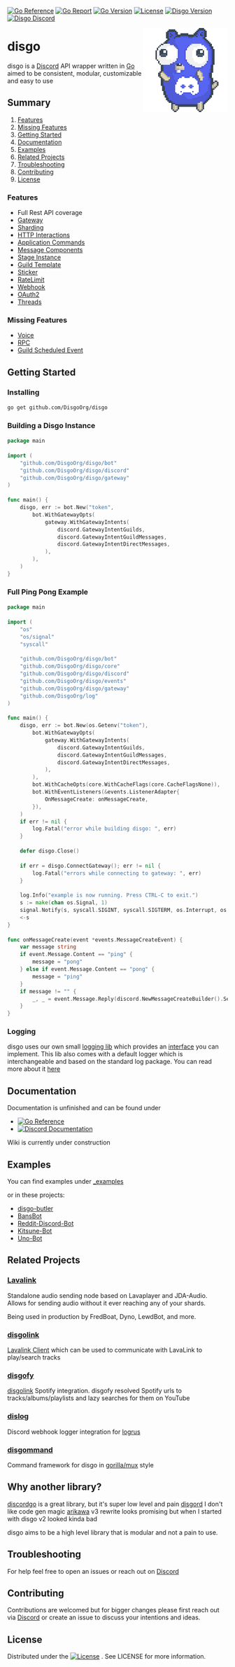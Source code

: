 [![Go Reference](https://pkg.go.dev/badge/github.com/DisgoOrg/disgo.svg)](https://pkg.go.dev/github.com/DisgoOrg/disgo)
[![Go Report](https://goreportcard.com/badge/github.com/DisgoOrg/disgo)](https://goreportcard.com/report/github.com/DisgoOrg/disgo)
[![Go Version](https://img.shields.io/github/go-mod/go-version/DisgoOrg/disgo)](https://golang.org/doc/devel/release.html)
[![License](https://img.shields.io/badge/License-Apache%202.0-blue.svg)](https://github.com/DisgoOrg/disgo/blob/master/LICENSE)
[![Disgo Version](https://img.shields.io/github/v/tag/DisgoOrg/disgo?label=release)](https://github.com/DisgoOrg/disgo/releases/latest)
[![Disgo Discord](https://discord.com/api/guilds/817327181659111454/widget.png)](https://discord.gg/TewhTfDpvW)

<img align="right" src="/.github/discord_gopher.png" width=192 alt="discord gopher">

# disgo

disgo is a [Discord](https://discord.com) API wrapper written in [Go](https://golang.org/) aimed to be consistent, modular, customizable and easy to use

## Summary

1. [Features](#features)
2. [Missing Features](#missing-features)
3. [Getting Started](#getting-started)
4. [Documentation](#documentation)
5. [Examples](#examples)
6. [Related Projects](#related-projects)
7. [Troubleshooting](#troubleshooting)
8. [Contributing](#contributing)
9. [License](#license)

### Features

* Full Rest API coverage
* [Gateway](https://discord.com/developers/docs/topics/gateway)
* [Sharding](https://discord.com/developers/docs/topics/gateway#sharding)
* [HTTP Interactions](https://discord.com/developers/docs/interactions/slash-commands#receiving-an-interaction)
* [Application Commands](https://discord.com/developers/docs/interactions/application-commands)
* [Message Components](https://discord.com/developers/docs/interactions/message-components)
* [Stage Instance](https://discord.com/developers/docs/resources/stage-instance)
* [Guild Template](https://discord.com/developers/docs/resources/guild-template)
* [Sticker](https://discord.com/developers/docs/resources/sticker)
* [RateLimit](https://discord.com/developers/docs/topics/rate-limits)
* [Webhook](https://discord.com/developers/docs/resources/webhook)
* [OAuth2](https://discord.com/developers/docs/topics/oauth2)
* [Threads](https://discord.com/developers/docs/topics/threads)

### Missing Features

* [Voice](https://discord.com/developers/docs/topics/voice-connections)
* [RPC](https://discord.com/developers/docs/topics/rpc)
* [Guild Scheduled Event](https://discord.com/developers/docs/resources/guild-scheduled-event)

## Getting Started

### Installing

```sh
go get github.com/DisgoOrg/disgo
```

### Building a Disgo Instance

```go
package main

import (
	"github.com/DisgoOrg/disgo/bot"
	"github.com/DisgoOrg/disgo/discord"
	"github.com/DisgoOrg/disgo/gateway"
)

func main() {
	disgo, err := bot.New("token",
		bot.WithGatewayOpts(
			gateway.WithGatewayIntents(
				discord.GatewayIntentGuilds,
				discord.GatewayIntentGuildMessages,
				discord.GatewayIntentDirectMessages,
			),
		),
	)
}
```

### Full Ping Pong Example

```go
package main

import (
	"os"
	"os/signal"
	"syscall"

	"github.com/DisgoOrg/disgo/bot"
	"github.com/DisgoOrg/disgo/core"
	"github.com/DisgoOrg/disgo/discord"
	"github.com/DisgoOrg/disgo/events"
	"github.com/DisgoOrg/disgo/gateway"
	"github.com/DisgoOrg/log"
)

func main() {
	disgo, err := bot.New(os.Getenv("token"),
		bot.WithGatewayOpts(
			gateway.WithGatewayIntents(
				discord.GatewayIntentGuilds,
				discord.GatewayIntentGuildMessages,
				discord.GatewayIntentDirectMessages,
			),
		),
		bot.WithCacheOpts(core.WithCacheFlags(core.CacheFlagsNone)),
		bot.WithEventListeners(&events.ListenerAdapter{
			OnMessageCreate: onMessageCreate,
		}),
	)
	if err != nil {
		log.Fatal("error while building disgo: ", err)
	}

	defer disgo.Close()

	if err = disgo.ConnectGateway(); err != nil {
		log.Fatal("errors while connecting to gateway: ", err)
	}

	log.Info("example is now running. Press CTRL-C to exit.")
	s := make(chan os.Signal, 1)
	signal.Notify(s, syscall.SIGINT, syscall.SIGTERM, os.Interrupt, os.Kill)
	<-s
}

func onMessageCreate(event *events.MessageCreateEvent) {
	var message string
	if event.Message.Content == "ping" {
		message = "pong"
	} else if event.Message.Content == "pong" {
		message = "ping"
	}
	if message != "" {
		_, _ = event.Message.Reply(discord.NewMessageCreateBuilder().SetContent(message).Build())
	}
}

```

### Logging

disgo uses our own small [logging lib](https://github.com/DisgoOrg/log) which provides an [interface](https://github.com/DisgoOrg/log/blob/master/logger.go) you can implement. This lib also comes with a default logger which is interchangeable and based on the standard log package. You can read more about it [here](https://github.com/DisgoOrg/log)

## Documentation

Documentation is unfinished and can be found under

* [![Go Reference](https://pkg.go.dev/badge/github.com/DisgoOrg/disgo.svg)](https://pkg.go.dev/github.com/DisgoOrg/disgo)
* [![Discord Documentation](https://img.shields.io/badge/Discord%20Documentation-blue.svg)](https://discord.com/developers/docs)

Wiki is currently under construction

## Examples

You can find examples under [_examples](https://github.com/DisgoOrg/disgo/tree/master/_examples)

or in these projects:

* [disgo-butler](https://github.com/DisgoOrg/disgo-butler)
* [BansBot](https://github.com/Skye-31/BansBot)
* [Reddit-Discord-Bot](https://github.com/TopiSenpai/Reddit-Discord-Bot)
* [Kitsune-Bot](https://github.com/TopiSenpai/Kitsune-Bot)
* [Uno-Bot](https://github.com/TopiSenpai/Uno-Bot)

## Related Projects

### [Lavalink](https://github.com/freyacodes/Lavalink)

Standalone audio sending node based on Lavaplayer and JDA-Audio. Allows for sending audio without it ever reaching any of your shards.

Being used in production by FredBoat, Dyno, LewdBot, and more.

### [disgolink](https://github.com/DisgoOrg/disgolink)

[Lavalink Client](https://github.com/freyacodes/Lavalink) which can be used to communicate with LavaLink to play/search tracks

### [disgofy](https://github.com/DisgoOrg/disgofy)

[disgolink](https://github.com/DisgoOrg/disgolink) Spotify integration. disgofy resolved Spotify urls to tracks/albums/playlists and lazy searches for them on YouTube

### [dislog](https://github.com/DisgoOrg/dislog)

Discord webhook logger integration for [logrus](https://github.com/sirupsen/logrus)

### [disgommand](https://github.com/DisgoOrg/disgommand)

Command framework for disgo in [gorilla/mux](https://github.com/gorilla/mux) style

## Why another library?

[discordgo](https://github.com/bwmarrin/discordgo) is a great library, but it's super low level and pain
[disgord](https://github.com/andersfylling/disgord) I don't like code gen magic
[arikawa](https://github.com/diamondburned/arikawa) v3 rewrite looks promising but when I started with disgo v2 looked kinda bad

disgo aims to be a high level library that is modular and not a pain to use.

## Troubleshooting

For help feel free to open an issues or reach out on [Discord](https://discord.gg/TewhTfDpvW)

## Contributing

Contributions are welcomed but for bigger changes please first reach out via [Discord](https://discord.gg/TewhTfDpvW) or create an issue to discuss your intentions and ideas.

## License

Distributed under the [![License](https://img.shields.io/badge/License-Apache%202.0-blue.svg)](https://github.com/DisgoOrg/disgo/blob/master/LICENSE)
. See LICENSE for more information.


